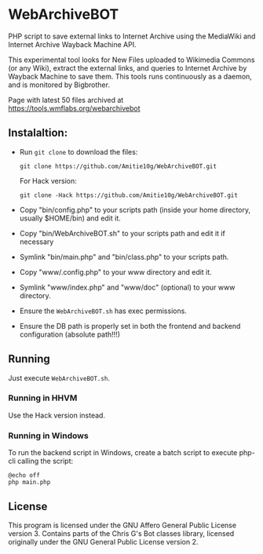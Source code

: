 # WebArchiveBOT
PHP script to save external links to Internet Archive using the MediaWiki and Internet Archive Wayback Machine API.

This experimental tool looks for New Files uploaded to Wikimedia Commons (or any Wiki), extract the external links, and queries to Internet Archive by Wayback Machine to save them. This tools runs continuously as a daemon, and is monitored by Bigbrother.

Page with latest 50 files archived at https://tools.wmflabs.org/webarchivebot

## Instalaltion: 

* Run `git clone` to download the files:

    `git clone https://github.com/Amitie10g/WebArchiveBOT.git`

  For Hack version:

    `git clone -Hack https://github.com/Amitie10g/WebArchiveBOT.git`

* Copy "bin/config.php" to your scripts path (inside your home directory, usually $HOME/bin) and edit it.
* Copy "bin/WebArchiveBOT.sh" to your scripts path and edit it if necessary 
* Symlink "bin/main.php" and "bin/class.php" to your scripts path.

* Copy "www/.config.php" to your www directory and edit it.
* Symlink "www/index.php" and "www/doc" (optional) to your www directory.

* Ensure the `WebArchiveBOT.sh` has exec permissions.

* Ensure the DB path is properly set in both the frontend and backend configuration (absolute path!!!)
  
## Running

Just execute `WebArchiveBOT.sh`.

### Running in HHVM

Use the Hack version instead.

### Running in Windows

To run the backend script in Windows, create a batch script to execute php-cli calling the script:

    @echo off
    php main.php

## License

This program is licensed under the GNU Affero General Public License version 3. Contains parts of the Chris G's Bot classes library, licensed originally under the GNU General Public License version 2.
